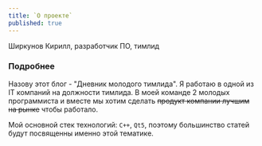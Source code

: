 ```yaml
---
title: `О проекте`
published: true
---
```


Ширкунов Кирилл, разработчик ПО, тимлид

### Подробнее

Назову этот блог - "Дневник молодого тимлида".
Я работаю в одной из IT компаний на должности тимлида. В моей команде 2 молодых программиста и вместе мы хотим сделать ~~продукт компании лучшим на рынке~~ чтобы работало.

Мой основной стек технологий: `C++`, `Qt5`, поэтому большинство статей будут посвященны именно этой тематике.